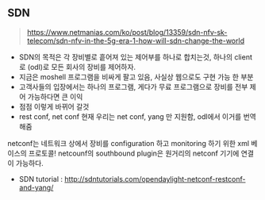 ## SDN
> https://www.netmanias.com/ko/post/blog/13359/sdn-nfv-sk-telecom/sdn-nfv-in-the-5g-era-1-how-will-sdn-change-the-world

- SDN의 목적은 각 장비별로 흩어져 있는 제어부를 하나로 합치는것, 하나의 client로 (odl)로 모든 회사의 장비를 제어하자. 
- 지금은 moshell 프로그램을 비싸게 팔고 있음, 사실상 웹으로도 구현 가능 한 부분 
- 고객사들의 입장에서는 하나의 프로그램, 게다가 무료 프로그램으로 장비를 전부 제어 가능하다면 큰 이익
- 점점 이렇게 바뀌어 갈것 
- rest conf, net conf 현재 우리는 net conf, yang 만 지원함, odl에서 이거를 번역해줌 

netconf는 네트워크 상에서 장비를 configuration 하고 monitoring 하기 위한 xml 베이스의 프로토콜! 
netcounf의 southbound plugin은 원거리의 netconf 기기에 연결이 가능하다. 

- SDN tutorial : http://sdntutorials.com/opendaylight-netconf-restconf-and-yang/
